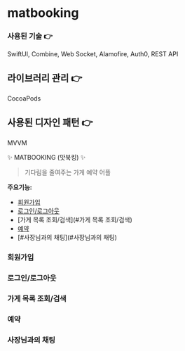 # matbooking

### 사용된 기술 👉
SwiftUI, Combine, Web Socket, Alamofire, Auth0, REST API

## 라이브러리 관리 👉
CocoaPods

## 사용된 디자인 패턴 👉
MVVM

✨ MATBOOKING (맛북킹) ✨

> 기다림을 줄여주는 가게 예약 어플

**주요기능:**
- [회원가입](#회원가입)
- [로그인/로그아웃](#로그인/로그아웃)
- [가게 목록 조회/검색](#가게 목록 조회/검색)
- [예약](#예약)
- [#사장님과의 채팅](#사장님과의 채팅)

### 회원가입

### 로그인/로그아웃

### 가게 목록 조회/검색

### 예약

### 사장님과의 채팅
